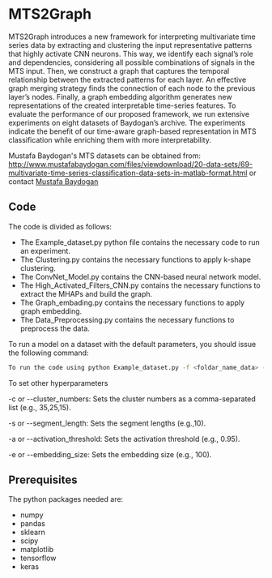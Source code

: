 # MTS2Graph
MTS2Graph introduces a new framework for interpreting multivariate time series data by extracting and clustering the input representative patterns that highly activate CNN neurons. This way, we identify each signal’s role and dependencies, considering all possible combinations of signals in the MTS input. Then, we construct a graph that captures the temporal relationship between the extracted patterns for each layer. An effective graph merging strategy finds the connection of each node to the previous layer’s nodes. Finally, a graph embedding algorithm generates new representations of the created interpretable time-series features. To evaluate the performance of our proposed framework, we run extensive experiments on eight datasets of Baydogan’s archive. The experiments indicate the benefit of our time-aware graph-based representation in MTS classification while enriching them with more interpretability.


Mustafa Baydogan's MTS datasets can be obtained from: http://www.mustafabaydogan.com/files/viewdownload/20-data-sets/69-multivariate-time-series-classification-data-sets-in-matlab-format.html or contact [Mustafa Baydogan](http://www.mustafabaydogan.com/contact/) 


## Code
The code is divided as follows:

* The Example_dataset.py python file contains the necessary code to run an experiment.
* The Clustering.py contains the necessary functions to apply k-shape clustering.
* The ConvNet_Model.py contains the CNN-based neural network model.
* The High_Activated_Filters_CNN.py contains the necessary functions to extract the MHAPs and build the graph.
* The Graph_embading.py contains the necessary functions to apply graph embedding.
* The Data_Preprocessing.py contains the necessary functions to preprocess the data.

To run a model on a dataset with the default parameters, you should issue the following command:

```bash
To run the code using python Example_dataset.py -f <foldar_name_data> -d <dataset name>
```

To set other hyperparameters

-c or --cluster_numbers: Sets the cluster numbers as a comma-separated list (e.g., 35,25,15).

-s or --segment_length: Sets the segment lengths (e.g.,10).

-a or --activation_threshold: Sets the activation threshold (e.g., 0.95).

-e or --embedding_size: Sets the embedding size (e.g., 100).

## Prerequisites
The python packages needed are:
* numpy
* pandas
* sklearn
* scipy
* matplotlib
* tensorflow
* keras
